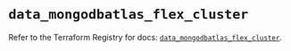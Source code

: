 # `data_mongodbatlas_flex_cluster`

Refer to the Terraform Registry for docs: [`data_mongodbatlas_flex_cluster`](https://registry.terraform.io/providers/mongodb/mongodbatlas/1.30.0/docs/data-sources/flex_cluster).
